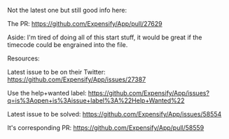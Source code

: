 Not the latest one but still good info here:

The PR: 
https://github.com/Expensify/App/pull/27629




Aside: I'm tired of doing all of this start stuff, it would be great if the timecode could be engrained into the file.





Resources:

Latest issue to be on their Twitter:
https://github.com/Expensify/App/issues/27387



Use the help+wanted label:
https://github.com/Expensify/App/issues?q=is%3Aopen+is%3Aissue+label%3A%22Help+Wanted%22



Latest issue to be solved:
https://github.com/Expensify/App/issues/58554

It's corresponding PR:
https://github.com/Expensify/App/pull/58559


